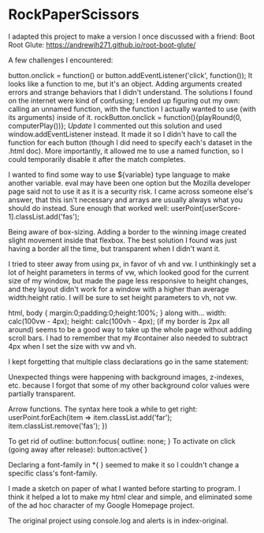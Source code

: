 # RockPaperScissors

I adapted this project to make a version I once discussed with a friend: Boot Root Glute:
https://andrewjh271.github.io/root-boot-glute/

A few challenges I encountered:

button.onclick = function() or button.addEventListener('click', function());
It looks like a function to me, but it's an object. Adding arguments created errors and strange
behaviors that I didn't understand. The solutions I found on the internet were 
kind of confusing; I ended up figuring out my own: calling an unnamed function, with
the function I actually wanted to use (with its arguments) inside of it.
rockButton.onclick = function(){playRound(0, computerPlay())};
*Update* I commented out this solution and used window.addEventListener instead. It made it so I didn't
have to call the function for each button (though I did need to specify each's dataset in the .html doc).
More importantly, it allowed me to use a named function, so I could temporarily disable it after the 
match completes.


I wanted to find some way to use ${variable} type language to make another variable. eval may have been one option
but the Mozilla developer page said not to use it as it is a security risk. I came across someone else's answer, 
that this isn't necessary and arrays are usually always what you should do instead. Sure enough that worked well:
userPoint[userScore-1].classList.add('fas');

Being aware of box-sizing. Adding a border to the winning image created slight movement inside that flexbox. The best solution I found was just having a border all the time, but transparent when I didn't want it.

I tried to steer away from using px, in favor of vh and vw. I unthinkingly set a lot of height parameters in terms of vw, which looked good for the current size of my window, but made the page less responsive to height changes, and they layout didn't work for a window with a higher than average width:height ratio. I will be sure to set height parameters to vh, not vw.

html, body {
  margin:0;padding:0;height:100%;
}
along with...
  width: calc(100vw - 4px);
  height: calc(100vh - 4px);
(if my border is 2px all around)
seems to be a good way to take up the whole page without adding scroll bars. I had to remember that my #container
also needed to subtract 4px when I set the size with vw and vh.

I kept forgetting that multiple class declarations go in the same statement:
<i class="far fa-circle point point5" id="computer-point5"></i>

Unexpected things were happening with background images, z-indexes, etc. because I forgot that some of my other background color values were partially transparent.

Arrow functions. The syntax here took a while to get right:
userPoint.forEach(item =>
      item.classList.add('far');
      item.classList.remove('fas');
      })

To get rid of outline:
button:focus{
  outline: none;
}
To activate on click (going away after release):
button:active{
}

Declaring a font-family in *{ } seemed to make it so I couldn't change a specific class's font-family.

I made a sketch on paper of what I wanted before starting to program. I think it helped a lot to make my html clear and simple, and eliminated some of the ad hoc character of my Google Homepage project.

The original project using console.log and alerts is in index-original.
